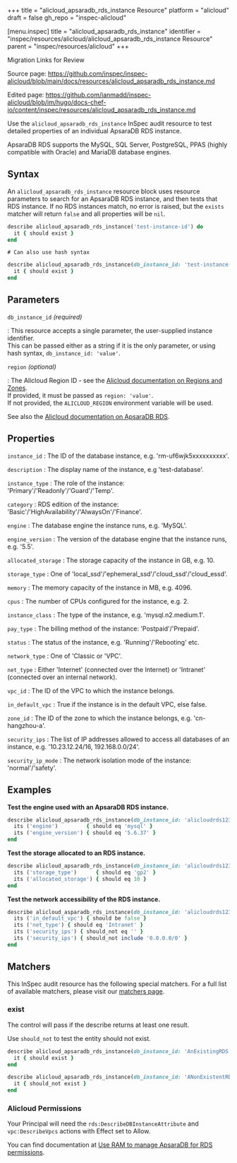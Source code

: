 +++
title = "alicloud_apsaradb_rds_instance Resource"
platform = "alicloud"
draft = false
gh_repo = "inspec-alicloud"

[menu.inspec]
title = "alicloud_apsaradb_rds_instance"
identifier = "inspec/resources/alicloud/alicloud_apsaradb_rds_instance Resource"
parent = "inspec/resources/alicloud"
+++

<div class="admonition-note">
<p class="admonition-note-title">Migration Links for Review</p>
<div class="admonition-note-text">
<p>Source page: <a href="https://github.com/inspec/inspec-alicloud/blob/main/docs/resources/alicloud_apsaradb_rds_instance.md">https://github.com/inspec/inspec-alicloud/blob/main/docs/resources/alicloud_apsaradb_rds_instance.md</a></p>
<p>Edited page: <a href="https://github.com/ianmadd/inspec-alicloud/blob/im/hugo/docs-chef-io/content/inspec/resources/alicloud_apsaradb_rds_instance.md">https://github.com/ianmadd/inspec-alicloud/blob/im/hugo/docs-chef-io/content/inspec/resources/alicloud_apsaradb_rds_instance.md</a></p>
</div>
</div>


Use the `alicloud_apsaradb_rds_instance` InSpec audit resource to test detailed properties of an individual ApsaraDB RDS instance.

ApsaraDB RDS supports the MySQL, SQL Server, PostgreSQL, PPAS (highly compatible with Oracle) and MariaDB database engines.

## Syntax

An `alicloud_apsaradb_rds_instance` resource block uses resource parameters to search for an ApsaraDB RDS instance, and then tests that
RDS instance.  If no RDS instances match, no error is raised, but the `exists` matcher will return `false` and all properties will be `nil`.

```ruby
describe alicloud_apsaradb_rds_instance('test-instance-id') do
  it { should exist }
end
```

    # Can also use hash syntax
```ruby
describe alicloud_apsaradb_rds_instance(db_instance_id: 'test-instance-id') do
  it { should exist }
end
```

## Parameters

`db_instance_id` _(required)_

: This resource accepts a single parameter, the user-supplied instance identifier.   
  This can be passed either as a string if it is the only parameter, or using hash syntax, `db_instance_id: 'value'`.

`region` _(optional)_

: The Alicloud Region ID - see the [Alicloud documentation on Regions and Zones](https://www.alibabacloud.com/help/doc-detail/40654.htm).  
  If provided, it must be passed as `region: 'value'`.  
  If not provided, the `ALICLOUD_REGION` environment variable will be used.

See also the [Alicloud documentation on ApsaraDB RDS](https://www.alibabacloud.com/help/doc-detail/26092.htm).

## Properties

`instance_id`
: The ID of the database instance, e.g. 'rm-uf6wjk5xxxxxxxxxx'.

`description`
: The display name of the instance, e.g 'test-database'.

`instance_type`
: The role of the instance: 'Primary'/'Readonly'/'Guard'/'Temp'.

`category`
: RDS edition of the instance: 'Basic'/'HighAvailability'/'AlwaysOn'/'Finance'.

`engine`
: The database engine the instance runs, e.g. 'MySQL'.

`engine_version`
: The version of the database engine that the instance runs, e.g. '5.5'.

`allocated_storage`
: The storage capacity of the instance in GB, e.g. 10.

`storage_type`
: One of 'local_ssd'/'ephemeral_ssd'/'cloud_ssd'/'cloud_essd'.

`memory`
: The memory capacity of the instance in MB, e.g. 4096.

`cpus`
: The number of CPUs configured for the instance, e.g. 2.

`instance_class`
: The type of the instance, e.g. 'mysql.n2.medium.1'.

`pay_type`
: The billing method of the instance: 'Postpaid'/'Prepaid'.

`status`
: The status of the instance, e.g. 'Running'/'Rebooting' etc.

`network_type`
: One of 'Classic or 'VPC'.

`net_type`
: Either 'Internet' (connected over the Internet) or 'Intranet' (connected over an internal network).

`vpc_id`
: The ID of the VPC to which the instance belongs.

`in_default_vpc`
: True if the instance is in the default VPC, else false.

`zone_id`
: The ID of the zone to which the instance belongs, e.g. 'cn-hangzhou-a'.

`security_ips`
: The list of IP addresses allowed to access all databases of an instance, e.g. '10.23.12.24/16, 192.168.0.0/24'.

`security_ip_mode`
: The network isolation mode of the instance: 'normal'/'safety'.

## Examples

**Test the engine used with an ApsaraDB RDS instance.**

```ruby
describe alicloud_apsaradb_rds_instance(db_instance_id: 'alicloudrds123') do
  its ('engine')         { should eq 'mysql' }
  its ('engine_version') { should eq '5.6.37' }
end
```

**Test the storage allocated to an RDS instance.**

```ruby
describe alicloud_apsaradb_rds_instance(db_instance_id: 'alicloudrds123') do
  its ('storage_type')      { should eq 'gp2' }
  its ('allocated_storage') { should eq 10 }
end
```

**Test the network accessibility of the RDS instance.**

```ruby
describe alicloud_asparadb_rds_instance(db_instance_id: 'alicloudrds123') do
  its ('in_default_vpc') { should be false }
  its ('net_type') { should eq 'Intranet' }
  its ('security_ips') { should_not eq '' }
  its ('security_ips') { should_not include '0.0.0.0/0' }
end
```

## Matchers

This InSpec audit resource has the following special matchers. For a full list of available matchers, please visit our [matchers page](https://www.inspec.io/docs/reference/matchers/).

### exist

The control will pass if the describe returns at least one result.

Use `should_not` to test the entity should not exist.

```ruby
describe alicloud_apsaradb_rds_instance(db_instance_id: 'AnExistingRDS') do
  it { should exist }
end
```

```ruby
describe alicloud_apsaradb_rds_instance(db_instance_id: 'ANonExistentRDS') do
  it { should_not exist }
end
```

### Alicloud Permissions

Your Principal will need the `rds:DescribeDBInstanceAttribute` and `vpc:DescribeVpcs` actions with Effect set to Allow.

You can find documentation at [Use RAM to manage ApsaraDB for RDS permissions](https://www.alibabacloud.com/help/doc-detail/58932.htm#section-rhd-4ll-5gb).
